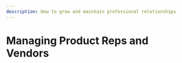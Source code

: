 ```yaml
---
description: How to grow and maintain professional relationships
---
```


# Managing Product Reps and Vendors

